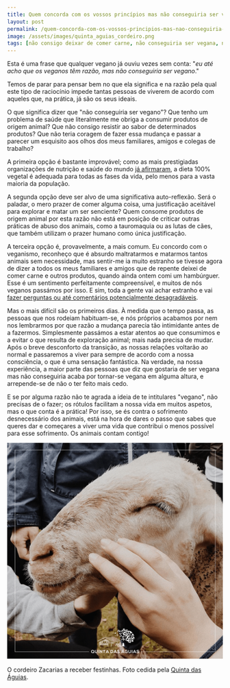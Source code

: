 ```yaml
---
title: Quem concorda com os vossos princípios mas não conseguiria ser vegano, o que pode fazer?
layout: post
permalink: /quem-concorda-com-os-vossos-principios-mas-nao-conseguiria-ser-vegano-o-que-pode-fazer/
image: /assets/images/quinta_aguias_cordeiro.png
tags: [não consigo deixar de comer carne, não conseguiria ser vegana, não conseguiria ser vegano, não conseguiria ser vegan, veganismo difícil]
---
```

Esta é uma frase que qualquer vegano já ouviu vezes sem conta: "*eu até acho que os veganos têm razão, mas não conseguiria ser vegano*."

Temos de parar para pensar bem no que ela significa e na razão pela qual este tipo de raciocínio impede tantas pessoas de viverem de acordo com aqueles que, na prática, já são os seus ideais.

O que significa dizer que "não conseguiria ser vegano"? Que tenho um problema de saúde que literalmente me obriga a consumir produtos de origem animal? Que não consigo resistir ao sabor de determinados produtos? Que não teria coragem de fazer essa mudança e passar a parecer um esquisito aos olhos dos meus familiares, amigos e colegas de trabalho?

A primeira opção é bastante improvável; como as mais prestigiadas organizações de nutrição e saúde do mundo [já afirmaram](/a-dieta-100-vegetal-e-saudavel/), a dieta 100% vegetal é adequada para todas as fases da vida, pelo menos para a vasta maioria da população.

A segunda opção deve ser alvo de uma significativa auto-reflexão. Será o paladar, o mero prazer de comer alguma coisa, uma justificação aceitável para explorar e matar um ser senciente? Quem consome produtos de origem animal por esta razão não está em posição de criticar outras práticas de abuso dos animais, como a tauromaquia ou as lutas de cães, que também utilizam o prazer humano como única justificação.

A terceira opção é, provavelmente, a mais comum. Eu concordo com o veganismo, reconheço que é absurdo maltratarmos e matarmos tantos animais sem necessidade, mas sentir-me ia muito estranho se tivesse agora de dizer a todos os meus familiares e amigos que de repente deixei de comer carne e outros produtos, quando ainda ontem comi um hambúrguer. Esse é um sentimento perfeitamente compreensível, e muitos de nós veganos passámos por isso. E sim, toda a gente vai achar estranho e vai [fazer perguntas ou até comentários potencialmente desagradáveis](/quando-eu-me-tornar-vegano-como-vao-reagir-familiares-amigos-e-conhecidos/).

Mas o mais difícil são os primeiros dias. À medida que o tempo passa, as pessoas que nos rodeiam habituam-se, e nós próprios acabamos por nem nos lembrarmos por que razão a mudança parecia tão intimidante antes de a fazermos. Simplesmente passámos a estar atentos ao que consumimos e a evitar o que resulta de exploração animal; mais nada precisa de mudar. Após o breve desconforto da transição, as nossas relações voltarão ao normal e passaremos a viver para sempre de acordo com a nossa consciência, o que é uma sensação fantástica. Na verdade, na nossa experiência, a maior parte das pessoas que diz que gostaria de ser vegana mas não conseguiria acaba por tornar-se vegana em alguma altura, e arrepende-se de não o ter feito mais cedo.

E se por alguma razão não te agrada a ideia de te intitulares "vegano", não precisas de o fazer; os rótulos facilitam a nossa vida em muitos aspetos, mas o que conta é a prática! Por isso, se és contra o sofrimento desnecessário dos animais, está na hora de dares o passo que sabes que queres dar e começares a viver uma vida que contribui o menos possível para esse sofrimento. Os animais contam contigo!

![Foto do cordeiro Zacarias a receber festinhas na Quinta das Águias](/assets/images/quinta_aguias_cordeiro.png "O cordeiro Zacarias a receber festinhas na Quinta das Águias")

<div class="img-caption">O cordeiro Zacarias a receber festinhas. Foto cedida pela <a href="https://www.facebook.com/associacaoquintadasaguias/photos/2407309739361450/">Quinta das Águias</a>.</div>

